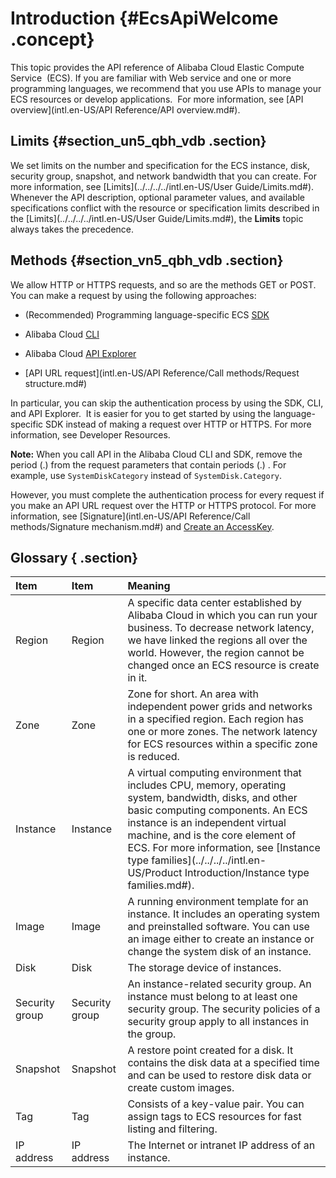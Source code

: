 # Introduction {#EcsApiWelcome .concept}

This topic provides the API reference of Alibaba Cloud Elastic Compute Service  \(ECS\). If you are familiar with Web service and one or more programming languages, we recommend that you use APIs to manage your ECS resources or develop applications.  For more information, see [API overview](intl.en-US/API Reference/API overview.md#).

## Limits {#section_un5_qbh_vdb .section}

We set limits on the number and specification for the ECS instance, disk, security group, snapshot, and network bandwidth that you can create. For more information, see [Limits](../../../../intl.en-US/User Guide/Limits.md#). Whenever the API description, optional parameter values, and available specifications conflict with the resource or specification limits described in the [Limits](../../../../intl.en-US/User Guide/Limits.md#), the **Limits** topic always takes the precedence.

## Methods {#section_vn5_qbh_vdb .section}

We allow HTTP or HTTPS requests, and so are the methods GET or POST. You can make a request by using the following approaches:

-   \(Recommended\) Programming language-specific ECS [SDK](https://github.com/aliyun)

-   Alibaba Cloud [CLI](https://www.alibabacloud.com/help/doc-detail/29993.htm)

-   Alibaba Cloud [API Explorer](https://api.aliyun.com/)

-   [API URL request](intl.en-US/API Reference/Call methods/Request structure.md#)


In particular, you can skip the authentication process by using the SDK, CLI, and API Explorer.  It is easier for you to get started by using the language-specific SDK instead of making a request over HTTP or HTTPS. For more information, see Developer Resources.

**Note:** When you call API in the Alibaba Cloud CLI and SDK, remove the period \(.\) from the request parameters that contain periods \(.\) . For example, use `SystemDiskCategory` instead of `SystemDisk.Category`.

However, you must complete the authentication process for every request if you make an API URL request over the HTTP or HTTPS protocol. For more information, see [Signature](intl.en-US/API Reference/Call methods/Signature mechanism.md#) and [Create an AccessKey](https://www.alibabacloud.com/help/doc-detail/53045.htm).

## Glossary { .section}

|Item|Item|Meaning|
|:---|:---|:------|
|Region|Region|A specific data center established by Alibaba Cloud in which you can run your business. To decrease network latency, we have linked the regions all over the world. However, the region cannot be changed once an ECS resource is create in it.|
|Zone|Zone|Zone for short. An area with independent power grids and networks in a specified region. Each region has one or more zones. The network latency for ECS resources within a specific zone is reduced.|
|Instance|Instance|A virtual computing environment that includes CPU, memory, operating system, bandwidth, disks, and other basic computing components. An ECS instance is an independent virtual machine, and is the core element of ECS. For more information, see [Instance type families](../../../../intl.en-US/Product Introduction/Instance type families.md#).|
|Image|Image|A running environment template for an instance. It includes an operating system and preinstalled software. You can use an image either to create an instance or change the system disk of an instance.|
|Disk|Disk|The storage device of instances.|
|Security group|Security group|An instance-related security group. An instance must belong to at least one security group. The security policies of a security group apply to all instances in the group.|
|Snapshot|Snapshot|A restore point created for a disk. It contains the disk data at a specified time and can be used to restore disk data or create custom images.|
|Tag|Tag|Consists of a key-value pair. You can assign tags to ECS resources for fast listing and filtering.|
|IP address|IP address|The Internet or intranet IP address of an instance.|

